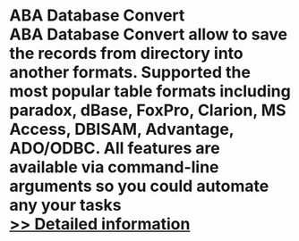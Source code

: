 # ABA Database Convert<br />ABA Database Convert allow to save the records from directory into another formats. Supported the most popular table formats including paradox, dBase, FoxPro, Clarion, MS Access, DBISAM, Advantage, ADO/ODBC. All features are available via command-line arguments so you could automate any your tasks<br />[>> Detailed information](https://secure.shareit.com/shareit/product.html?productid=300318280&affiliateid=200057808)
